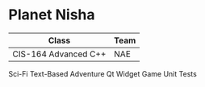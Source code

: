 # Planet Nisha

| Class                | Team |
|----------------------|------|
| CIS-164 Advanced C++ | NAE  |

Sci-Fi Text-Based Adventure Qt Widget Game Unit Tests
